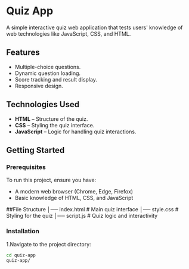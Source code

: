# Quiz App

A simple interactive quiz web application that tests users' knowledge of web technologies like JavaScript, CSS, and HTML.

## Features

- Multiple-choice questions.
- Dynamic question loading.
- Score tracking and result display.
- Responsive design.

## Technologies Used

- **HTML** – Structure of the quiz.
- **CSS** – Styling the quiz interface.
- **JavaScript** – Logic for handling quiz interactions.

## Getting Started

### Prerequisites
To run this project, ensure you have:
- A modern web browser (Chrome, Edge, Firefox)
- Basic knowledge of HTML, CSS, and JavaScript

##File Structure
│── index.html       # Main quiz interface
│── style.css        # Styling for the quiz
│── script.js        # Quiz logic and interactivity

### Installation
1.Navigate to the project directory:
   ```sh
   cd quiz-app
   quiz-app/
